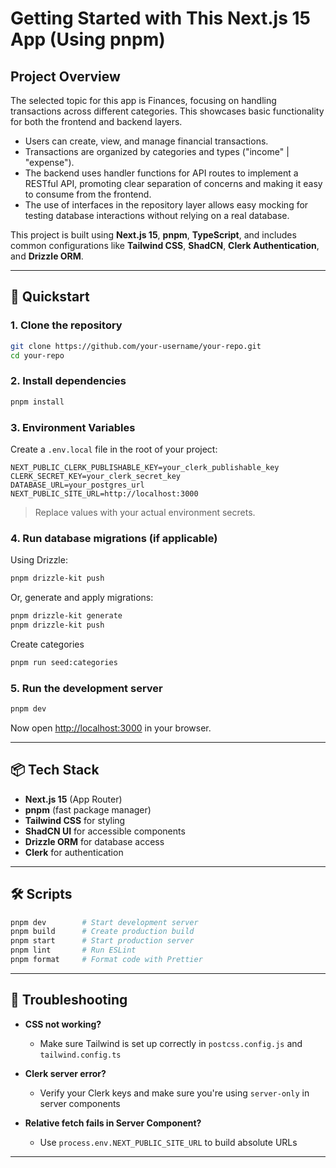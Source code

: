 # Getting Started with This Next.js 15 App (Using pnpm)

## Project Overview
The selected topic for this app is Finances, focusing on handling transactions across different categories. This showcases basic functionality for both the frontend and backend layers.
- Users can create, view, and manage financial transactions.
- Transactions are organized by categories and types ("income" | "expense").
- The backend uses handler functions for API routes to implement a RESTful API, promoting clear separation of concerns and making it easy to consume from the frontend.
- The use of interfaces in the repository layer allows easy mocking for testing database interactions without relying on a real database.

This project is built using **Next.js 15**, **pnpm**, **TypeScript**, and includes common configurations like **Tailwind CSS**, **ShadCN**, **Clerk Authentication**, and **Drizzle ORM**.

---

## 🚀 Quickstart

### 1. **Clone the repository**

```bash
git clone https://github.com/your-username/your-repo.git
cd your-repo
```

### 2. **Install dependencies**

```bash
pnpm install
```

### 3. **Environment Variables**

Create a `.env.local` file in the root of your project:

```env
NEXT_PUBLIC_CLERK_PUBLISHABLE_KEY=your_clerk_publishable_key
CLERK_SECRET_KEY=your_clerk_secret_key
DATABASE_URL=your_postgres_url
NEXT_PUBLIC_SITE_URL=http://localhost:3000
```

> Replace values with your actual environment secrets.

### 4. **Run database migrations (if applicable)**

Using Drizzle:

```bash
pnpm drizzle-kit push
```

Or, generate and apply migrations:

```bash
pnpm drizzle-kit generate
pnpm drizzle-kit push
```

Create categories
```bash
pnpm run seed:categories
```

### 5. **Run the development server**

```bash
pnpm dev
```

Now open [http://localhost:3000](http://localhost:3000) in your browser.

---

## 📦 Tech Stack

* **Next.js 15** (App Router)
* **pnpm** (fast package manager)
* **Tailwind CSS** for styling
* **ShadCN UI** for accessible components
* **Drizzle ORM** for database access
* **Clerk** for authentication

---

## 🛠 Scripts

```bash
pnpm dev        # Start development server
pnpm build      # Create production build
pnpm start      # Start production server
pnpm lint       # Run ESLint
pnpm format     # Format code with Prettier
```

---

## 🧪 Troubleshooting

* **CSS not working?**

  * Make sure Tailwind is set up correctly in `postcss.config.js` and `tailwind.config.ts`

* **Clerk server error?**

  * Verify your Clerk keys and make sure you're using `server-only` in server components

* **Relative fetch fails in Server Component?**

  * Use `process.env.NEXT_PUBLIC_SITE_URL` to build absolute URLs

---
